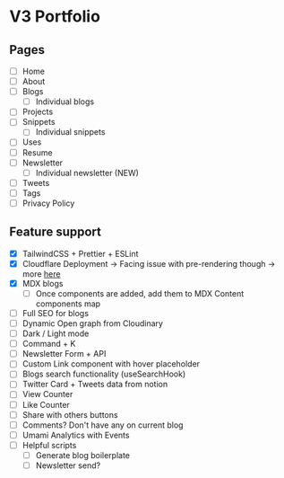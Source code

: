 # V3 Portfolio

## Pages

- [ ] Home
- [ ] About
- [ ] Blogs
  - [ ] Individual blogs
- [ ] Projects
- [ ] Snippets
  - [ ] Individual snippets
- [ ] Uses
- [ ] Resume
- [ ] Newsletter
  - [ ] Individual newsletter (NEW)
- [ ] Tweets
- [ ] Tags
- [ ] Privacy Policy

## Feature support

- [x] TailwindCSS + Prettier + ESLint
- [x] Cloudflare Deployment -> Facing issue with pre-rendering though -> more [here](https://github.com/withastro/astro/issues/7140)
- [x] MDX blogs
  - [ ] Once components are added, add them to MDX Content components map
- [ ] Full SEO for blogs
- [ ] Dynamic Open graph from Cloudinary
- [ ] Dark / Light mode
- [ ] Command + K
- [ ] Newsletter Form + API
- [ ] Custom Link component with hover placeholder
- [ ] Blogs search functionality (useSearchHook)
- [ ] Twitter Card + Tweets data from notion
- [ ] View Counter
- [ ] Like Counter
- [ ] Share with others buttons
- [ ] Comments? Don't have any on current blog
- [ ] Umami Analytics with Events
- [ ] Helpful scripts
  - [ ] Generate blog boilerplate
  - [ ] Newsletter send?